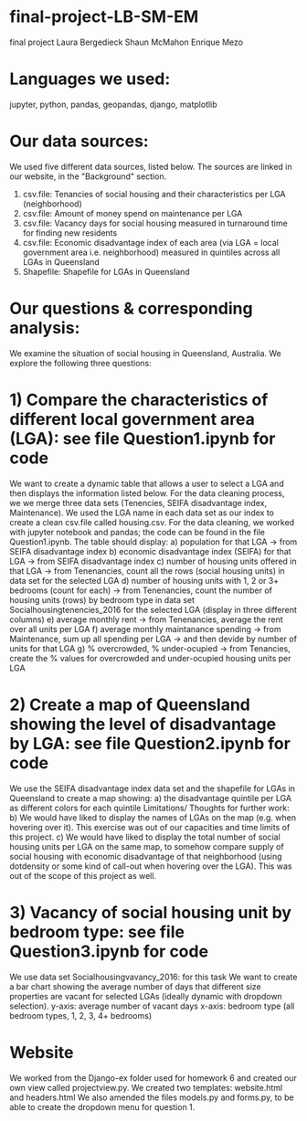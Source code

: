 # final-project-LB-SM-EM
final project Laura Bergedieck Shaun McMahon Enrique Mezo

# Languages we used:
  jupyter, python, pandas,
  geopandas, django, matplotlib

# Our data sources:
We used five different data sources, listed below. The sources are linked in our website, in the "Background" section.
  1) csv.file: Tenancies of social housing and their characteristics per LGA (neighborhood)
  2) csv.file: Amount of money spend on maintenance per LGA
  3) csv.file: Vacancy days for social housing measured in turnaround time for finding new residents
  4) csv.file: Economic disadvantage index of each area (via LGA = local government area i.e. neighborhood) measured in quintiles across all LGAs in Queensland
  5) Shapefile: Shapefile for LGAs in Queensland

# Our questions & corresponding analysis:

We examine the situation of social housing in Queensland, Australia. We explore the following three questions:
#  1) Compare the characteristics of different local government area (LGA): see file Question1.ipynb for code
  We want to create a dynamic table that allows a user to select a LGA and then displays the information listed below.
  For the data cleaning process, we we merge three data sets (Tenencies, SEIFA disadvantage index, Maintenance). We used the LGA name in each data set as our index to create a clean csv.file called housing.csv.
  For the data cleaning, we worked with jupyter notebook and pandas; the code can be found in the file Question1.ipynb.
  The table should display:
  a) population for that LGA
    -> from SEIFA disadvantage index
  b) economic disadvantage index (SEIFA) for that LGA
    -> from SEIFA disadvantage index
  c) number of housing units offered in that LGA
    -> from Tenenancies, count all the rows (social housing units) in data set for the selected LGA
  d) number of housing units with 1, 2 or 3+ bedrooms (count for each)
    -> from Tenenancies, count the number of housing units (rows) by bedroom type in data set Socialhousingtenencies_2016 for the selected LGA (display in three different columns)
  e) average monthly rent
    -> from Tenenancies, average the rent over all units per LGA
  f) average monthly maintanance spending
    -> from Maintenance, sum up all spending per LGA
    -> and then devide by number of units for that LGA
  g) % overcrowded, % under-ocupied
    -> from Tenancies, create the % values for overcrowded and under-ocupied housing units per LGA

# 2) Create a map of Queensland showing the level of disadvantage by LGA: see file Question2.ipynb for code
We use the SEIFA disadvantage index data set and the shapefile for LGAs in Queensland to create a map showing:
  a) the disadvantage quintile per LGA as different colors for each quintile
Limitations/ Thoughts for further work:
  b) We would have liked to display the names of LGAs on the map (e.g. when hovering over it). This exercise was out of our capacities and time limits of this project.
  c) We would have liked to display the total number of social housing units per LGA on the same map, to somehow compare supply of social housing with economic disadvantage of that neighborhood (using dotdensity or some kind of call-out when hovering over the LGA). This was out of the scope of this project as well.

# 3) Vacancy of social housing unit by bedroom type: see file Question3.ipynb for code
  We use data set Socialhousingvavancy_2016:  for this task
  We want to create a bar chart showing the average number of days that different size properties are vacant for selected LGAs (ideally dynamic with dropdown selection).
    y-axis: average number of vacant days
    x-axis: bedroom type (all bedroom types, 1, 2, 3, 4+ bedrooms)

# Website
We worked from the Django-ex folder used for homework 6 and created our own view called projectview.py.
We created two templates: website.html and headers.html
We also amended the files models.py and forms.py, to be able to create the dropdown menu for question 1.
